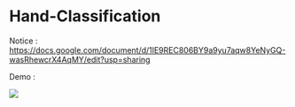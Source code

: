 # Hand-Classification

Notice :
https://docs.google.com/document/d/1lE9REC806BY9a9yu7aqw8YeNyGQ-wasRhewcrX4AqMY/edit?usp=sharing

Demo :

[![](http://img.youtube.com/vi/8GA2EqDS1TM/0.jpg)](http://www.youtube.com/watch?v=8GA2EqDS1TM "Demo")
